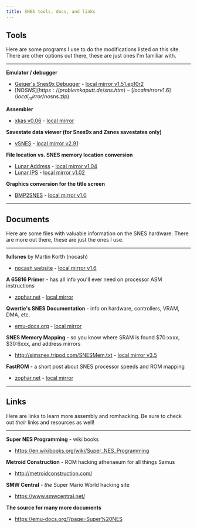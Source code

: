 ```yaml
---
title: SNES tools, docs, and links
---
```


## Tools
Here are some programs I use to do the modifications listed on this site.  
There are other options out there, these are just ones I'm familiar with.

---

**Emulator / debugger**
- [Geiger's Snes9x Debugger](http://geigercount.net/crypt/) - [local mirror v1.51.ep10r2](local_mirror/snes9x1.51.ep10r2.zip)
- [NO$SNS](https://problemkaputt.de/sns.htm) - [local mirror v1.6](local_mirror/no$sns.zip)

**Assembler**
- [xkas v0.06](https://www.romhacking.net/utilities/269/) - [local mirror](local_mirror/xkas_v06.zip)

**Savestate data viewer (for Snes9x and Zsnes savestates only)**
- [vSNES](https://www.romhacking.net/utilities/274/) - [local mirror v2.91](local_mirror/vSNES291_exec.zip)

**File location vs. SNES memory location conversion**
- [Lunar Address](https://fusoya.eludevisibility.org/la/index.html) - [local mirror v1.04](local_mirror/la104.zip)
- [Lunar IPS](https://fusoya.eludevisibility.org/lips/index.html) - [local mirror v1.02](local_mirror/lips102.zip)

**Graphics conversion for the title screen**
- [BMP2SNES](https://www.romhacking.net/utilities/923/) - [local mirror v1.0](local_mirror/BMP2SNES.zip)

---

<h2 id="documents">
  Documents
</h2>
Here are some files with valuable information on the SNES hardware.  
There are more out there, these are just the ones I use.

---

**fullsnes** by Martin Korth (nocash)
- [nocash website](https://problemkaputt.de/fullsnes.htm) - [local mirror v1.6](local_mirror/fullsnes.htm)

**A 65816 Primer** - has all info you'll ever need on processor ASM instructions
- [zophar.net](https://www.zophar.net/documents/65816/65816-info.html) - [local mirror](local_mirror/65816info.txt)

**Qwertie's SNES Documentation** - info on hardware, controllers, VRAM, DMA, etc.
- [emu-docs.org](https://emu-docs.org/Super%20NES/General/snesdoc.html) - [local mirror](local_mirror/quertie_snes.html)

**SNES Memory Mapping** - so you know where SRAM is found $70:xxxx, $30:6xxx, and address mirrors
- <http://simsnex.tripod.com/SNESMem.txt> - [local mirror v3.5](local_mirror/SNESMem.txt)

**FastROM** - a short post about SNES processor speeds and ROM mapping
- [zophar.net](https://www.zophar.net/documents/snes/snes-fastrom-information.html) - [local mirror](local_mirror/fastrom.txt)

---

## Links
Here are links to learn more assembly and romhacking. Be sure to check out *their* links and resources as well!

---

**Super NES Programming** - wiki books
- <https://en.wikibooks.org/wiki/Super_NES_Programming>

**Metroid Construction** - ROM hacking athenaeum for all things Samus
- <http://metroidconstruction.com/>

**SMW Central** - *the* Super Mario World hacking site
- <https://www.smwcentral.net/>

**The source for many more documents**
- <https://emu-docs.org/?page=Super%20NES>
